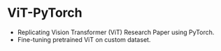 # ViT-PyTorch
* Replicating Vision Transformer (ViT) Research Paper using PyTorch.
* Fine-tuning pretrained ViT on custom dataset.
